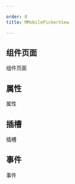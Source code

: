 ```yaml
---

order: 0
title: MMobilePickerView

---
```

 
## 组件页面
 
组件页面
 
 
## 属性
 
属性
 
## 插槽
 
插槽
 
## 事件
 
事件
 
